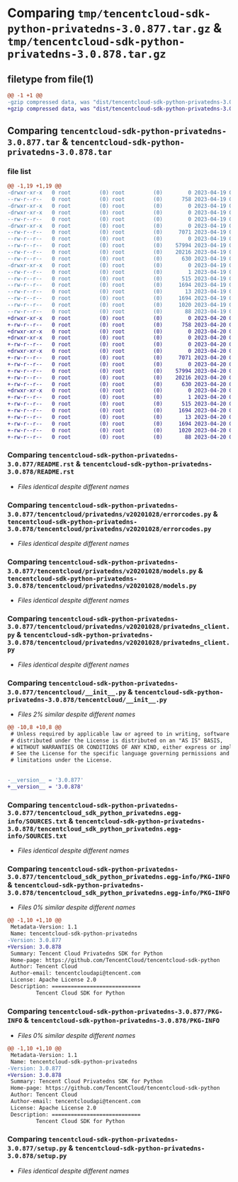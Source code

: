 # Comparing `tmp/tencentcloud-sdk-python-privatedns-3.0.877.tar.gz` & `tmp/tencentcloud-sdk-python-privatedns-3.0.878.tar.gz`

## filetype from file(1)

```diff
@@ -1 +1 @@
-gzip compressed data, was "dist/tencentcloud-sdk-python-privatedns-3.0.877.tar", last modified: Wed Apr 19 09:26:19 2023, max compression
+gzip compressed data, was "dist/tencentcloud-sdk-python-privatedns-3.0.878.tar", last modified: Thu Apr 20 00:39:35 2023, max compression
```

## Comparing `tencentcloud-sdk-python-privatedns-3.0.877.tar` & `tencentcloud-sdk-python-privatedns-3.0.878.tar`

### file list

```diff
@@ -1,19 +1,19 @@
-drwxr-xr-x   0 root         (0) root         (0)        0 2023-04-19 09:26:19.000000 tencentcloud-sdk-python-privatedns-3.0.877/
--rw-r--r--   0 root         (0) root         (0)      758 2023-04-19 09:26:18.000000 tencentcloud-sdk-python-privatedns-3.0.877/README.rst
-drwxr-xr-x   0 root         (0) root         (0)        0 2023-04-19 09:26:19.000000 tencentcloud-sdk-python-privatedns-3.0.877/tencentcloud/
-drwxr-xr-x   0 root         (0) root         (0)        0 2023-04-19 09:26:19.000000 tencentcloud-sdk-python-privatedns-3.0.877/tencentcloud/privatedns/
--rw-r--r--   0 root         (0) root         (0)        0 2023-04-19 09:26:18.000000 tencentcloud-sdk-python-privatedns-3.0.877/tencentcloud/privatedns/__init__.py
-drwxr-xr-x   0 root         (0) root         (0)        0 2023-04-19 09:26:19.000000 tencentcloud-sdk-python-privatedns-3.0.877/tencentcloud/privatedns/v20201028/
--rw-r--r--   0 root         (0) root         (0)     7071 2023-04-19 09:26:18.000000 tencentcloud-sdk-python-privatedns-3.0.877/tencentcloud/privatedns/v20201028/errorcodes.py
--rw-r--r--   0 root         (0) root         (0)        0 2023-04-19 09:26:18.000000 tencentcloud-sdk-python-privatedns-3.0.877/tencentcloud/privatedns/v20201028/__init__.py
--rw-r--r--   0 root         (0) root         (0)    57994 2023-04-19 09:26:18.000000 tencentcloud-sdk-python-privatedns-3.0.877/tencentcloud/privatedns/v20201028/models.py
--rw-r--r--   0 root         (0) root         (0)    20216 2023-04-19 09:26:18.000000 tencentcloud-sdk-python-privatedns-3.0.877/tencentcloud/privatedns/v20201028/privatedns_client.py
--rw-r--r--   0 root         (0) root         (0)      630 2023-04-19 09:26:18.000000 tencentcloud-sdk-python-privatedns-3.0.877/tencentcloud/__init__.py
-drwxr-xr-x   0 root         (0) root         (0)        0 2023-04-19 09:26:19.000000 tencentcloud-sdk-python-privatedns-3.0.877/tencentcloud_sdk_python_privatedns.egg-info/
--rw-r--r--   0 root         (0) root         (0)        1 2023-04-19 09:26:19.000000 tencentcloud-sdk-python-privatedns-3.0.877/tencentcloud_sdk_python_privatedns.egg-info/dependency_links.txt
--rw-r--r--   0 root         (0) root         (0)      515 2023-04-19 09:26:19.000000 tencentcloud-sdk-python-privatedns-3.0.877/tencentcloud_sdk_python_privatedns.egg-info/SOURCES.txt
--rw-r--r--   0 root         (0) root         (0)     1694 2023-04-19 09:26:19.000000 tencentcloud-sdk-python-privatedns-3.0.877/tencentcloud_sdk_python_privatedns.egg-info/PKG-INFO
--rw-r--r--   0 root         (0) root         (0)       13 2023-04-19 09:26:19.000000 tencentcloud-sdk-python-privatedns-3.0.877/tencentcloud_sdk_python_privatedns.egg-info/top_level.txt
--rw-r--r--   0 root         (0) root         (0)     1694 2023-04-19 09:26:19.000000 tencentcloud-sdk-python-privatedns-3.0.877/PKG-INFO
--rw-r--r--   0 root         (0) root         (0)     1020 2023-04-19 09:26:18.000000 tencentcloud-sdk-python-privatedns-3.0.877/setup.py
--rw-r--r--   0 root         (0) root         (0)       88 2023-04-19 09:26:19.000000 tencentcloud-sdk-python-privatedns-3.0.877/setup.cfg
+drwxr-xr-x   0 root         (0) root         (0)        0 2023-04-20 00:39:35.000000 tencentcloud-sdk-python-privatedns-3.0.878/
+-rw-r--r--   0 root         (0) root         (0)      758 2023-04-20 00:39:35.000000 tencentcloud-sdk-python-privatedns-3.0.878/README.rst
+drwxr-xr-x   0 root         (0) root         (0)        0 2023-04-20 00:39:35.000000 tencentcloud-sdk-python-privatedns-3.0.878/tencentcloud/
+drwxr-xr-x   0 root         (0) root         (0)        0 2023-04-20 00:39:35.000000 tencentcloud-sdk-python-privatedns-3.0.878/tencentcloud/privatedns/
+-rw-r--r--   0 root         (0) root         (0)        0 2023-04-20 00:39:35.000000 tencentcloud-sdk-python-privatedns-3.0.878/tencentcloud/privatedns/__init__.py
+drwxr-xr-x   0 root         (0) root         (0)        0 2023-04-20 00:39:35.000000 tencentcloud-sdk-python-privatedns-3.0.878/tencentcloud/privatedns/v20201028/
+-rw-r--r--   0 root         (0) root         (0)     7071 2023-04-20 00:39:35.000000 tencentcloud-sdk-python-privatedns-3.0.878/tencentcloud/privatedns/v20201028/errorcodes.py
+-rw-r--r--   0 root         (0) root         (0)        0 2023-04-20 00:39:35.000000 tencentcloud-sdk-python-privatedns-3.0.878/tencentcloud/privatedns/v20201028/__init__.py
+-rw-r--r--   0 root         (0) root         (0)    57994 2023-04-20 00:39:35.000000 tencentcloud-sdk-python-privatedns-3.0.878/tencentcloud/privatedns/v20201028/models.py
+-rw-r--r--   0 root         (0) root         (0)    20216 2023-04-20 00:39:35.000000 tencentcloud-sdk-python-privatedns-3.0.878/tencentcloud/privatedns/v20201028/privatedns_client.py
+-rw-r--r--   0 root         (0) root         (0)      630 2023-04-20 00:39:35.000000 tencentcloud-sdk-python-privatedns-3.0.878/tencentcloud/__init__.py
+drwxr-xr-x   0 root         (0) root         (0)        0 2023-04-20 00:39:35.000000 tencentcloud-sdk-python-privatedns-3.0.878/tencentcloud_sdk_python_privatedns.egg-info/
+-rw-r--r--   0 root         (0) root         (0)        1 2023-04-20 00:39:35.000000 tencentcloud-sdk-python-privatedns-3.0.878/tencentcloud_sdk_python_privatedns.egg-info/dependency_links.txt
+-rw-r--r--   0 root         (0) root         (0)      515 2023-04-20 00:39:35.000000 tencentcloud-sdk-python-privatedns-3.0.878/tencentcloud_sdk_python_privatedns.egg-info/SOURCES.txt
+-rw-r--r--   0 root         (0) root         (0)     1694 2023-04-20 00:39:35.000000 tencentcloud-sdk-python-privatedns-3.0.878/tencentcloud_sdk_python_privatedns.egg-info/PKG-INFO
+-rw-r--r--   0 root         (0) root         (0)       13 2023-04-20 00:39:35.000000 tencentcloud-sdk-python-privatedns-3.0.878/tencentcloud_sdk_python_privatedns.egg-info/top_level.txt
+-rw-r--r--   0 root         (0) root         (0)     1694 2023-04-20 00:39:35.000000 tencentcloud-sdk-python-privatedns-3.0.878/PKG-INFO
+-rw-r--r--   0 root         (0) root         (0)     1020 2023-04-20 00:39:35.000000 tencentcloud-sdk-python-privatedns-3.0.878/setup.py
+-rw-r--r--   0 root         (0) root         (0)       88 2023-04-20 00:39:35.000000 tencentcloud-sdk-python-privatedns-3.0.878/setup.cfg
```

### Comparing `tencentcloud-sdk-python-privatedns-3.0.877/README.rst` & `tencentcloud-sdk-python-privatedns-3.0.878/README.rst`

 * *Files identical despite different names*

### Comparing `tencentcloud-sdk-python-privatedns-3.0.877/tencentcloud/privatedns/v20201028/errorcodes.py` & `tencentcloud-sdk-python-privatedns-3.0.878/tencentcloud/privatedns/v20201028/errorcodes.py`

 * *Files identical despite different names*

### Comparing `tencentcloud-sdk-python-privatedns-3.0.877/tencentcloud/privatedns/v20201028/models.py` & `tencentcloud-sdk-python-privatedns-3.0.878/tencentcloud/privatedns/v20201028/models.py`

 * *Files identical despite different names*

### Comparing `tencentcloud-sdk-python-privatedns-3.0.877/tencentcloud/privatedns/v20201028/privatedns_client.py` & `tencentcloud-sdk-python-privatedns-3.0.878/tencentcloud/privatedns/v20201028/privatedns_client.py`

 * *Files identical despite different names*

### Comparing `tencentcloud-sdk-python-privatedns-3.0.877/tencentcloud/__init__.py` & `tencentcloud-sdk-python-privatedns-3.0.878/tencentcloud/__init__.py`

 * *Files 2% similar despite different names*

```diff
@@ -10,8 +10,8 @@
 # Unless required by applicable law or agreed to in writing, software
 # distributed under the License is distributed on an "AS IS" BASIS,
 # WITHOUT WARRANTIES OR CONDITIONS OF ANY KIND, either express or implied.
 # See the License for the specific language governing permissions and
 # limitations under the License.
 
 
-__version__ = '3.0.877'
+__version__ = '3.0.878'
```

### Comparing `tencentcloud-sdk-python-privatedns-3.0.877/tencentcloud_sdk_python_privatedns.egg-info/SOURCES.txt` & `tencentcloud-sdk-python-privatedns-3.0.878/tencentcloud_sdk_python_privatedns.egg-info/SOURCES.txt`

 * *Files identical despite different names*

### Comparing `tencentcloud-sdk-python-privatedns-3.0.877/tencentcloud_sdk_python_privatedns.egg-info/PKG-INFO` & `tencentcloud-sdk-python-privatedns-3.0.878/tencentcloud_sdk_python_privatedns.egg-info/PKG-INFO`

 * *Files 0% similar despite different names*

```diff
@@ -1,10 +1,10 @@
 Metadata-Version: 1.1
 Name: tencentcloud-sdk-python-privatedns
-Version: 3.0.877
+Version: 3.0.878
 Summary: Tencent Cloud Privatedns SDK for Python
 Home-page: https://github.com/TencentCloud/tencentcloud-sdk-python
 Author: Tencent Cloud
 Author-email: tencentcloudapi@tencent.com
 License: Apache License 2.0
 Description: ============================
         Tencent Cloud SDK for Python
```

### Comparing `tencentcloud-sdk-python-privatedns-3.0.877/PKG-INFO` & `tencentcloud-sdk-python-privatedns-3.0.878/PKG-INFO`

 * *Files 0% similar despite different names*

```diff
@@ -1,10 +1,10 @@
 Metadata-Version: 1.1
 Name: tencentcloud-sdk-python-privatedns
-Version: 3.0.877
+Version: 3.0.878
 Summary: Tencent Cloud Privatedns SDK for Python
 Home-page: https://github.com/TencentCloud/tencentcloud-sdk-python
 Author: Tencent Cloud
 Author-email: tencentcloudapi@tencent.com
 License: Apache License 2.0
 Description: ============================
         Tencent Cloud SDK for Python
```

### Comparing `tencentcloud-sdk-python-privatedns-3.0.877/setup.py` & `tencentcloud-sdk-python-privatedns-3.0.878/setup.py`

 * *Files identical despite different names*

